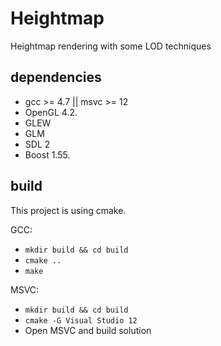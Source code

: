 Heightmap
==============

Heightmap rendering with some LOD techniques

dependencies
------------

  * gcc >= 4.7 || msvc >= 12
  * OpenGL 4.2.
  * GLEW
  * GLM
  * SDL 2
  * Boost 1.55.

build
-----

This project is using cmake.

GCC:

  * `mkdir build && cd build`
  * `cmake ..`
  * `make`
  
MSVC:

  * `mkdir build && cd build`
  * `cmake -G Visual Studio 12`
  * Open MSVC and build solution
